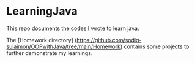 # LearningJava
This repo documents the codes I wrote to learn java.

The [Homework directory] (https://github.com/sodiq-sulaimon/OOPwithJava/tree/main/Homework) contains some projects to further demonstrate my learnings.

